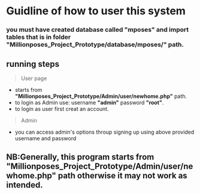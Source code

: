 # Guidline of how to user this system
### you must have created database called **"mposes"** and import tables that is in folder **"Millionposes_Project_Prototype/database/mposes/"** path.
## running steps
> User page
 * starts from  **"Millionposes_Project_Prototype/Admin/user/newhome.php"** path.
 * to login as Admin use: username **"admin"**  password **"root"**.
 * to login as user first creat an account.
> Admin
 * you can access admin's options throup signing up using above provided username and password
 ## NB:Generally, this program starts from **"Millionposes_Project_Prototype/Admin/user/newhome.php"** path otherwise it may not work as intended.
